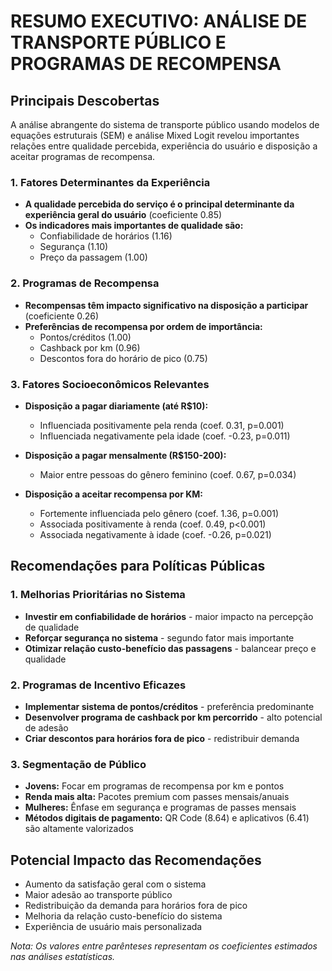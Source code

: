 # RESUMO EXECUTIVO: ANÁLISE DE TRANSPORTE PÚBLICO E PROGRAMAS DE RECOMPENSA

## Principais Descobertas

A análise abrangente do sistema de transporte público usando modelos de equações estruturais (SEM) e análise Mixed Logit revelou importantes relações entre qualidade percebida, experiência do usuário e disposição a aceitar programas de recompensa.

### 1. Fatores Determinantes da Experiência

* **A qualidade percebida do serviço é o principal determinante da experiência geral do usuário** (coeficiente 0.85)
* **Os indicadores mais importantes de qualidade são:**
  * Confiabilidade de horários (1.16)
  * Segurança (1.10)
  * Preço da passagem (1.00)

### 2. Programas de Recompensa

* **Recompensas têm impacto significativo na disposição a participar** (coeficiente 0.26)
* **Preferências de recompensa por ordem de importância:**
  * Pontos/créditos (1.00)
  * Cashback por km (0.96)
  * Descontos fora do horário de pico (0.75)

### 3. Fatores Socioeconômicos Relevantes

* **Disposição a pagar diariamente (até R$10):**
  * Influenciada positivamente pela renda (coef. 0.31, p=0.001)
  * Influenciada negativamente pela idade (coef. -0.23, p=0.011)

* **Disposição a pagar mensalmente (R$150-200):**
  * Maior entre pessoas do gênero feminino (coef. 0.67, p=0.034)

* **Disposição a aceitar recompensa por KM:**
  * Fortemente influenciada pelo gênero (coef. 1.36, p=0.001)
  * Associada positivamente à renda (coef. 0.49, p<0.001)
  * Associada negativamente à idade (coef. -0.26, p=0.021)

## Recomendações para Políticas Públicas

### 1. Melhorias Prioritárias no Sistema

* **Investir em confiabilidade de horários** - maior impacto na percepção de qualidade
* **Reforçar segurança no sistema** - segundo fator mais importante
* **Otimizar relação custo-benefício das passagens** - balancear preço e qualidade

### 2. Programas de Incentivo Eficazes

* **Implementar sistema de pontos/créditos** - preferência predominante
* **Desenvolver programa de cashback por km percorrido** - alto potencial de adesão
* **Criar descontos para horários fora de pico** - redistribuir demanda

### 3. Segmentação de Público

* **Jovens:** Focar em programas de recompensa por km e pontos
* **Renda mais alta:** Pacotes premium com passes mensais/anuais
* **Mulheres:** Ênfase em segurança e programas de passes mensais
* **Métodos digitais de pagamento:** QR Code (8.64) e aplicativos (6.41) são altamente valorizados

## Potencial Impacto das Recomendações

* Aumento da satisfação geral com o sistema
* Maior adesão ao transporte público
* Redistribuição da demanda para horários fora de pico
* Melhoria da relação custo-benefício do sistema
* Experiência de usuário mais personalizada

*Nota: Os valores entre parênteses representam os coeficientes estimados nas análises estatísticas.* 